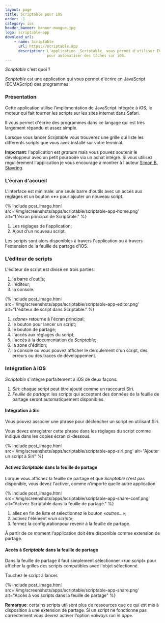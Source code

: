 ```yaml
---
layout: page
title: Scriptable pour iOS
order: -1
category: ios
header_banner: banner-mangue.jpg
logo: scriptable-app
download_url:
    - name: Scriptable
      url: https://scriptable.app
      description: L'application _Scriptable_ vous permet d'utiliser ECMAScript (JavaScript)
                   pour automatiser des tâches sur iOS.
---
```


_Scriptable_ c'est quoi ?

_Scriptable_ est une application qui vous permet d'écrire en 
JavaScript (ECMAScript) des programmes.

### Présentation

Cette application utilise l'implémentation de JavaScript intégrée à iOS, le 
moteur qui fait tourner les scripts sur les sites internet dans Safari.

Il vous permet d'écrire des programmes dans ce langage qui est très largement
répandu et assez simple.

Lorsque vous lancer _Scriptable_ vous trouverez une grille qui liste les différents 
scripts que vous avez installé sur votre terminal. 

__Important__: 
l'application est _gratuite_ mais vous pouvez soutenir
le développeur avec un petit pourboire via un achat intégré.
Si vous utilisez régulièrement l'application je vous encourage à montrer
à l'auteur [Simon B. Støvring](https://twitter.com/simonbs).


### L'écran d'accueil

L'interface est minimale: une seule barre d'outils avec un accès aux réglages
et un bouton «__+__» pour ajouter un nouveau script.

{% include post_image.html 
    src='/img/screenshots/apps/scriptable/scriptable-app-home.png' 
    alt="L'écran principal de Scriptable." %}

1. Les réglages de l'application;
2. Ajout d'un nouveau script.

Les scripts sont alors disponibles à travers l'application ou à travers
l'extension de la feuille de partage d'iOS.


### L'éditeur de scripts

L'éditeur de script est divisé en trois parties:

1. la barre d'outils;
2. l'éditeur;
3. la console.

{% include post_image.html 
    src='/img/screenshots/apps/scriptable/scriptable-app-editor.png' 
    alt="L'éditeur de script dans Scriptable." %}

1. «_done_» retourne à l'écran principal;
2. le bouton pour lancer un script;
3. le bouton de partage;
4. l'accès aux réglages du script;
5. l'accès à la documentation de _Scriptable_;
6. la zone d'édition;
7. la console où vous pouvez afficher le déroulement d'un script, des erreurs
   ou des traces de développement.

### Intégration à iOS

_Scriptable_ s'intègre parfaitement à iOS de deux façons:

1. _Siri_: chaque script peut être ajouté comme un raccourci Siri.
2. _Feuille de partage_: les scripts qui acceptent des données de la feuille de 
   partage seront automatiquement disponibles.

#### Intégration à Siri

Vous pouvez associer une phrase pour déclencher un script en utilisant
Siri.

Vous devez enregistrer cette phrase dans les réglages du script comme 
indiqué dans les copies écran ci-dessous.

{% include post_image.html 
    src='/img/screenshots/apps/scriptable/scriptable-app-siri.png' 
    alt="Ajouter un script à Siri" %}

#### Activez _Scriptable_ dans la feuille de partage

Lorque vous affichez la feuille de partage et que _Scriptable_
n'est pas disponible, vous devez l'activer, comme n'importe quelle
autre application.

{% include post_image.html 
    src='/img/screenshots/apps/scriptable/scriptable-app-share-conf.png' 
    alt="Activez Scriptable dans la feuille de partage." %}

1. allez en fin de liste et sélectionnez le bouton «_autres..._»;
2. activez l'élément «_run script_»;
3. fermez la configurationpour revenir à la feuille de partage.

À partir de ce moment l'application doit être disponible comme extension
de partage.

#### Accès à _Scriptable_ dans la feuille de partage

Dans la feuille de partage il faut simplement sélectionner 
«_run script_» pour afficher la grilles des scripts compatibles 
avec l'objet sélectionné.

Touchez le script à lancer.

{% include post_image.html 
    src='/img/screenshots/apps/scriptable/scriptable-app-share.png' 
    alt="Accès à vos scripts dans la feuille de partage" %}

__Remarque__: certains scripts utilisent plus de ressources que ce qui est
mis à disposition à une extension de partage. Si un script ne fonctionne 
pas correctement vous devrez activer l'option «_always run in app_».
